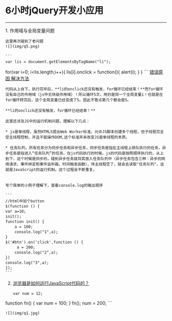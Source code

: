 # 6小时jQuery开发小应用
<hr>
1. 作用域与全局变量问题
	
	这里再次碰到了老问题
	![](img/q5.png)
	
	```
	var lis = document.getElementsByTagName("li");
for(var i=0; i<lis.length;i++){
	lis[i].onclick = function(){
	alert(i);
	}
}
	```
	[错误原因 解决方法](https://www.cnblogs.com/junwuyao/p/7674753.html)
	
	代码从上自下，执行完毕后，**li的onclick还没有触发，for循环已经结束！**而for循环没有自己的作用域（js中无块级作用域）！所以循环5次，用的是同一个全局变量i！也就是在for循环转完后，这个全局变量已经变成了5。因此不管点第几个都会是5。
	
	**li的onclick还没有触发，for循环已经结束！** 
	
	这里还涉及JS中的运行机制问题，理解以下几点：
	
	* js是单线程，虽然HTML5提出Web Worker标准，允许JS脚本创建多个线程，但子线程完全受主线程控制，并且不能操作DOM,这个标准并未改变JS是单线程的本质。
	
	* 任务队列，所有任务分为同步任务和异步任务，同步任务是指在主线程上排队执行的任务，异步任务是指进入“任务队列”的任务。在js代码执行的时候，js的代码是按照顺序执行的，从上到下，这个时候是同步的，碰到异步任务就将其放入任务队列中（异步任务包含三种：异步的网络请求，事件绑定和事件监听器，时间触发函数），待主线程空了，就会去读取"任务队列"，这就是JavaScript的运行机制。这个过程会不断重复。


	写个简单的小例子理解下，查看console.log的输出顺序

	```
	//html中加个button
	$(function () {
    var a=10;
    init();
    function init() {
        a = 100;
        console.log("1",a);
    }
    $('#btn').on('click',function () {
    	 a = 200;
        console.log("2",a);
    })
    console.log("3",a);
	});
	```
	
2. [浏览器是如何运行JavaScript代码的？](https://www.jianshu.com/p/c9bbfbf7933f)
	
	```
	var num = 12;
function fn() {
    var num = 100;
}
fn();
num = 200;
	```
	
	![](img/q1.jpg)
